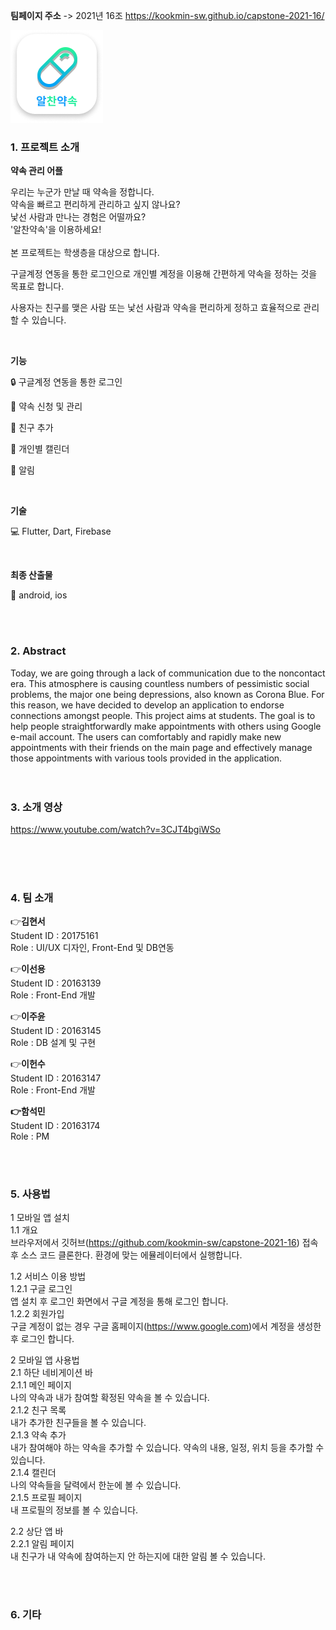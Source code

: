 **팀페이지 주소** -> 2021년 16조 https://kookmin-sw.github.io/capstone-2021-16/

![img2](./img2.png)

### 1. 프로젝트 소개

  **약속 관리 어플**

우리는 누군가 만날 때 약속을 정합니다. <br>
약속을 빠르고 편리하게 관리하고 싶지 않나요? <br>
낯선 사람과 만나는 경험은 어떨까요?<br> 
'알찬약속'을 이용하세요! <br>
<br>
본 프로젝트는 학생층을 대상으로 합니다. 

구글계정 연동을 통한 로그인으로 개인별 계정을 이용해 
간편하게 약속을 정하는 것을 목표로 합니다. 

사용자는 친구를 맺은 사람 또는 낯선 사람과 
약속을 편리하게 정하고 효율적으로 관리할 수 있습니다.

<br>

**기능** 

:lock: 구글계정 연동을 통한 로그인

:pushpin: 약속 신청 및 관리

:couple: 친구 추가

:calendar: 개인별 캘린더

:bell: 알림



<br>

**기술**

:computer: Flutter, Dart, Firebase

<br>

**최종 산출물**

:iphone: android, ios

<br>
<br>

### 2. Abstract<br>
Today, we are going through a lack of communication due to the noncontact era. This atmosphere is causing countless numbers of pessimistic social problems, the major one being depressions, also known as Corona Blue. For this reason, we have decided to develop an application to endorse connections amongst people. This project aims at students. The goal is to help people straightforwardly make appointments with others using Google e-mail account. The users can comfortably and rapidly make new appointments with their friends on the main page and effectively manage those appointments with various tools provided in the application.
<br>
<br>
<br>

### 3. 소개 영상
https://www.youtube.com/watch?v=3CJT4bgiWSo

<br>
<br>
<br>

### 4. 팀 소개

:point_right:**김현서**   
   Student ID : 20175161   
   Role : UI/UX 디자인, Front-End 및 DB연동
  <br>   

:point_right:**이선용**<br>
Student ID : 20163139 <br>
Role : Front-End 개발
   <br>

:point_right:**이주윤**<br>
Student ID : 20163145 <br>
Role : DB 설계 및 구현
   <br>

:point_right:**이헌수** <br>
Student ID : 20163147 <br>
Role : Front-End 개발
   <br>    

**:point_right:함석민** <br>
Student ID : 20163174 <br>
Role : PM

   <br>
   <br>

### 5. 사용법

1   모바일 앱 설치<br>
1.1   개요<br>
브라우저에서 깃허브(https://github.com/kookmin-sw/capstone-2021-16) 접속 후 소스 코드 클론한다. 환경에 맞는 에뮬레이터에서 실행합니다.<br>

1.2   서비스 이용 방법<br>
1.2.1   구글 로그인<br>
앱 설치 후 로그인 화면에서 구글 계정을 통해 로그인 합니다.<br>
1.2.2   회원가입<br>
구글 계정이 없는 경우 구글 홈페이지(https://www.google.com)에서 계정을 생성한 후 로그인 합니다.<br>

2   모바일 앱 사용법<br>
2.1   하단 네비게이션 바<br>
2.1.1   메인 페이지<br>
나의 약속과 내가 참여할 확정된 약속을 볼 수 있습니다.<br>
2.1.2   친구 목록<br>
내가 추가한 친구들을 볼 수 있습니다.<br>
2.1.3   약속 추가<br>
내가 참여해야 하는 약속을 추가할 수 있습니다. 약속의 내용, 일정, 위치 등을 추가할 수 있습니다.<br>
2.1.4   캘린더<br>
나의 약속들을 달력에서 한눈에 볼 수 있습니다.<br>
2.1.5   프로필 페이지<br>
내 프로필의 정보를 볼 수 있습니다.<br>

2.2   상단 앱 바<br>
2.2.1   알림 페이지<br>
내 친구가 내 약속에 참여하는지 안 하는지에 대한 알림 볼 수 있습니다.<br>



<br>
<br>

### 6. 기타


